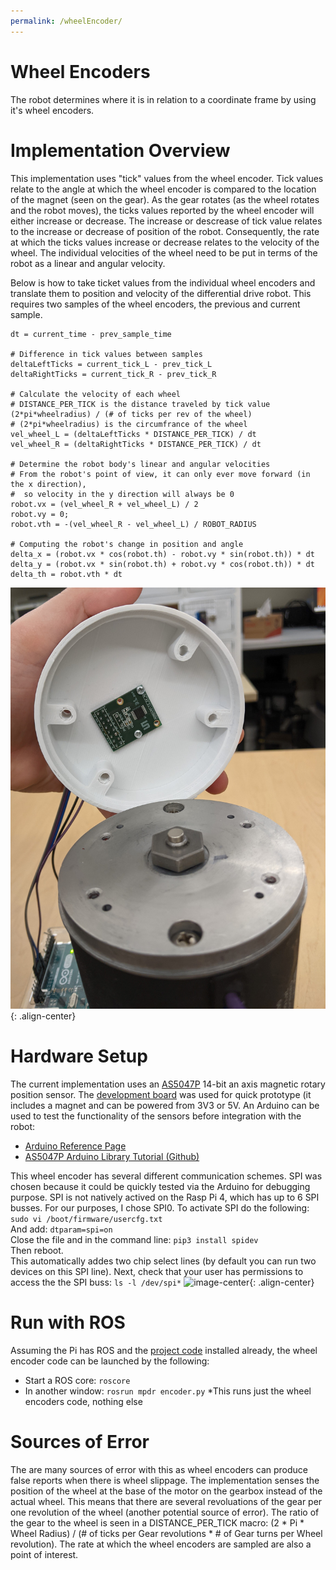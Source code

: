 ```yaml
---
permalink: /wheelEncoder/
---
```


# Wheel Encoders
The robot determines where it is in relation to a coordinate frame by using it's wheel encoders. 

# Implementation Overview
This implementation uses "tick" values from the wheel encoder. Tick values relate to the angle at which the wheel encoder is compared to the location of the magnet (seen on the gear). As the gear rotates (as the wheel rotates and the robot moves), the ticks values reported by the wheel encoder will either increase or decrease. The increase or descrease of tick value relates to the increase or decrease of position of the robot. Consequently, the rate at which the ticks values increase or decrease relates to the velocity of the wheel. The individual velocities of the wheel need to be put in terms of the robot as a linear and angular velocity. 

Below is how to take ticket values from the individual wheel encoders and translate them to position and velocity of the differential drive robot. This requires two samples of the wheel encoders, the previous and current sample.
```
dt = current_time - prev_sample_time

# Difference in tick values between samples
deltaLeftTicks = current_tick_L - prev_tick_L       
deltaRightTicks = current_tick_R - prev_tick_R 

# Calculate the velocity of each wheel
# DISTANCE_PER_TICK is the distance traveled by tick value (2*pi*wheelradius) / (# of ticks per rev of the wheel)
# (2*pi*wheelradius) is the circumfrance of the wheel
vel_wheel_L = (deltaLeftTicks * DISTANCE_PER_TICK) / dt
vel_wheel_R = (deltaRightTicks * DISTANCE_PER_TICK) / dt

# Determine the robot body's linear and angular velocities
# From the robot's point of view, it can only ever move forward (in the x direction),
#  so velocity in the y direction will always be 0
robot.vx = (vel_wheel_R + vel_wheel_L) / 2
robot.vy = 0;
robot.vth = -(vel_wheel_R - vel_wheel_L) / ROBOT_RADIUS

# Computing the robot's change in position and angle 
delta_x = (robot.vx * cos(robot.th) - robot.vy * sin(robot.th)) * dt
delta_y = (robot.vx * sin(robot.th) + robot.vy * cos(robot.th)) * dt
delta_th = robot.vth * dt

```
![Wheel Encoder](https://github.com/hannabanana96/MPDR_Project/blob/master/assets/images/wheel_encoder_motor.jpg){: .align-center}

# Hardware Setup
The current implementation uses an [AS5047P](https://ams.com/as5047p) 14-bit an axis magnetic rotary position sensor. The [development board](https://www.digikey.com/en/products/detail/ams/AS5047P-TS-EK-AB/5452344) was used for quick prototype (it includes a magnet and can be powered from 3V3 or 5V. An Arduino can be used to test the functionality of the sensors before integration with the robot:
* [Arduino Reference Page](https://www.arduino.cc/reference/en/libraries/as5047p/)
* [AS5047P Arduino Library Tutorial (Github)](https://github.com/jonas-merkle/AS5047P)

This wheel encoder has several different communication schemes. SPI was chosen because it could be quickly tested via the Arduino for debugging purpose. SPI is not natively actived on the Rasp Pi 4, which has up to 6 SPI busses. For our purposes, I chose SPI0. To activate SPI do the following:
`sudo vi /boot/firmware/usercfg.txt` \
And add: `dtparam=spi=on` \
Close the file and in the command line: `pip3 install spidev` \
Then reboot. \
This automatically addes two chip select lines (by default you can run two devices on this SPI line). Next, check that your user has permissions to access the the SPI buss: `ls -l /dev/spi*`
![image-center](https://hannabanana96.github.io/MPDR_Project/assets/images/spi_cmdline.JPG){: .align-center}

# Run with ROS
Assuming the Pi has ROS and the [project code](https://github.com/hannabanana96/MPDR_Masters) installed already, the wheel encoder code can be launched by the following:
* Start a ROS core: `roscore`
* In another window: `rosrun mpdr encoder.py`
*This runs just the wheel encoders code, nothing else

# Sources of Error
The are many sources of error with this as wheel encoders can produce false reports when there is wheel slippage. The implementation senses the position of the wheel at the base of the motor on the gearbox instead of the actual wheel. This means that there are several revoluations of the gear per one revolution of the wheel (another potential source of error). The ratio of the gear to the wheel is seen in a DISTANCE_PER_TICK macro: (2 * Pi * Wheel Radius) / (# of ticks per Gear revolutions * # of Gear turns per Wheel revolution). The rate at which the wheel encoders are sampled are also a point of interest.

